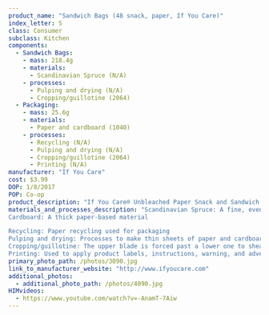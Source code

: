 ```yaml
---
product_name: "Sandwich Bags (48 snack, paper, If You Care)"
index_letter: S
class: Consumer
subclass: Kitchen
components:
  - Sandwich Bags:
    - mass: 218.4g
    - materials:
      - Scandinavian Spruce (N/A)
    - processes:
      - Pulping and drying (N/A)
      - Cropping/guillotine (2064)
  - Packaging:
    - mass: 25.6g
    - materials:
      - Paper and cardboard (1040)
    - processes:
      - Recycling (N/A)
      - Pulping and drying (N/A)
      - Cropping/guillotine (2064)
      - Printing (N/A)
manufacturer: "If You Care"
cost: $3.99
DOP: 1/8/2017
POP: Co-op
product_description: "If You Care® Unbleached Paper Snack and Sandwich Bags are made exclusively from the unbleached pulp of Scandinavian spruce trees—a natural, renewable resource. They are not treated with petroleum-based paraffin wax or any other wax. The pure wood pulp is specially ground and pressed to form a natural barrier that prevents grease or fat from penetrating, making them ideal for sandwiches that use mayo or oil. Like all If You Care® paper products, these sandwich and snack bags are gluten free, allergen free, chlorine-free, and are certified compostable for home/backyard and industrial/municipal composting. 48-ct."
materials_and_processes_description: "Scandinavian Spruce: A fine, even textured, and consistently straight grained wood commonly used in paper (pulpwood), construction lumber, millwork, crates, Christmas trees, and musical instrument soundboards
Cardboard: A thick paper-based material

Recycling: Paper recycling used for packaging
Pulping and drying: Processes to make thin sheets of paper and cardboard
Cropping/guillotine: The upper blade is forced past a lower one to shear sheet material along a straight line
Printing: Used to apply product labels, instructions, warning, and advertisements"
primary_photo_path: /photos/3090.jpg
link_to_manufacturer_website: "http://www.ifyoucare.com"
additional_photos:
  - additional_photo_path: /photos/4090.jpg
HIMvideos:
  - https://www.youtube.com/watch?v=-AnamT-7Aiw
---
```

